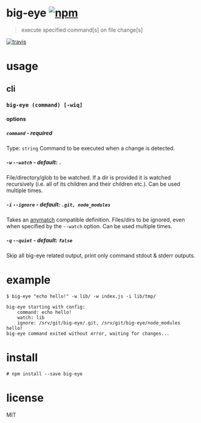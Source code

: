 # big-eye [![npm](https://img.shields.io/npm/v/big-eye.svg)](https://www.npmjs.com/package/big-eye)

> execute specified command[s] on file change[s]

[![travis](https://travis-ci.org/nikersify/big-eye.svg?branch=master)](https://travis-ci.org/nikersify/big-eye)

# usage

## cli

### `big-eye (command) [-wiq]`

#### options

##### `command` - required

Type: `string`
Command to be executed when a change is detected.

##### `-w` `--watch` - default: `.`

File/directory/glob to be watched. If a dir is provided it is watched recursively (i.e. all of its children and their children etc.). Can be used multiple times.

##### `-i` `--ignore` - default: `.git, node_modules`

Takes an [anymatch](https://github.com/micromatch/anymatch) compatible definition.
Files/dirs to be ignored, even when specified by the `--watch` option. Can be used multiple times.

##### `-q` `--quiet` - default: `false`

Skip all big-eye related output, print only command stdout & stderr outputs.

# example

```
$ big-eye "echo hello!" -w lib/ -w index.js -i lib/tmp/

big-eye starting with config:
	command: echo hello!
	watch: lib
	ignore: /srv/git/big-eye/.git, /srv/git/big-eye/node_modules
hello!
big-eye command exited without error, waiting for changes...
```

# install

`# npm install --save big-eye`

# license

MIT
